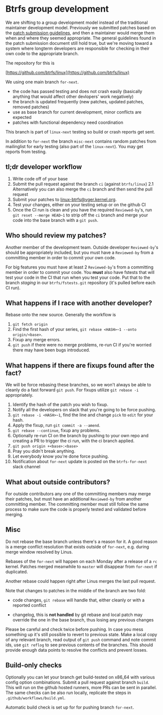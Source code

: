 # Btrfs group development

We are shifting to a group development model instead of the traditional
maintainer development model.  Previously we submitted patches based on the
[patch submission guidelines](patch-submission.md), and then a maintainer would
merge them when and where they seemed appropriate.  The general guidelines found
in the patch submission document still hold true, but we're moving toward a
system where longterm developers are responsible for checking in their own code
to the appropriate branch.

The repository for this is

[https://github.com/btrfs/linux](https://github.com/btrfs/linux)

We using one main branch `for-next`.

- the code has passed testing and does not crash easily (basically anything
  that would affect other devlopers' work negatively)
- the branch is updated frequently (new patches, updated patches, removed
  patches)
- use as base branch for current development, minor conflicts are expected
- patches with functional dependency need coordination

This branch is part of `linux-next` testing so build or crash reports get sent.

In addition to `for-next` the branch `misc-next` contains random patches from
mailinglist for early testing (also part of the `linux-next`). You may get
reports from testing.

## tl;dr developer workflow

1. Write code off of your base
2. Submit the pull request against the branch `ci` (against `btrfs/linux`)
2.1 Alternatively you can also merge the `ci` branch and then send the pull request
3. Submit your patches to linux-btrfs@vger.kernel.org.
4. Test your changes, either on your testing setup or on the github CI
5. Once the CI run is clean and you have the required `Reviewed-by`'s, run `git
   reset --merge HEAD~1` to strip off the `ci` branch and merge your code into
   the base branch with a `git push`.

## Who should review my patches?

Another member of the development team.  Outside developer `Reviewed-by`'s
should be appropriately included, but you must have a `Reviewed-by` from a
committing member in order to commit your own code.

For big features you must have at least 2 `Reviewed-by`'s from a committing
member in order to commit your code.  You **must** also have fstests that will test
your code in the CI that run when you test your code. Put that to the branch
*staging* in our `btrfs/fstests.git` repository (it's pulled before each CI run).

## What happens if I race with another developer?

Rebase onto the new source.  Generally the workflow is

1. `git fetch origin`
2. Find the first hash of your series, `git rebase <HASH>~1 --onto
   origin/<base>`.
3. Fixup any merge errors.
4. `git push` if there were no merge problems, re-run CI if you're worried there
   may have been bugs introduced.

## What happens if there are fixups found after the fact?

We will be force rebasing these branches, so we won't always be able to cleanly
do a fast forward `git push`.  For fixups utilize `git rebase -i` appropriately.

1. Identify the hash of the patch you wish to fixup.
2. Notify all the developers on slack that you're going to be force pushing.
3. `git rebase -i <HASH>~1`, find the line and change `pick` to `edit` for your
   hash.
4. Apply the fixup, run `git commit -a --amend`.
5. `git rebase --continue`, fixup any problems.
6. Optionally re-run CI on the branch by pushing to your own repo and creating a
   PR to trigger the ci run, with the ci branch applied.
6. `git push origin +<base>:<base>`
7. Pray you didn't break anything.
8. Let everybody know you're done force pushing.
9. Notification about `for-next` update is posted on the `btrfs-for-next` slack channel

## What about outside contributors?

For outside contributors any one of the committing members may merge their
patches, but must have an additional `Reviewed-by` from another committing
member.  The committing member must still follow the same process to make sure
the code is properly tested and validated before merging.

## Misc

Do not rebase the base branch unless there's a reason for it. A good reason
is a merge conflict resolution that exists outside of `for-next`, e.g. during
merge window resolved by Linus.

Rebases of the `for-next` will happen on each Monday after a release of a `rc`
kernel. Patches merged meanwhile to `master` will disappear from `for-next` if
duplicated.

Another rebase could happen right after Linus merges the last pull request.

Note that changes to patches in the middle of the branch are two fold:

- code changes, `git rebase` will handle that, either cleanly or with a
  reported conflict

- changelog, this is **not handled** by git rebase and local patch may override
  the one in the base branch, thus losing any previous changes

Please be careful and check twice before pushing. In case you mess something up
it's still possible to revert to previous state. Make a local copy of any
relevant branch, read output of `git push` command and note commit ids,
use `git reflog` to see previous contents of the branches. This should
provide enough data points to resolve the conflicts and prevent losses.

## Build-only checks

Optionally you can let your branch get build-tested on x86\_64 with various
config option combinations. Submit a pull request against branch `build`. This
will run on the github hosted runners, more PRs can be sent in parallel.
The same checks can be also run locally, replicate the steps in `.github/workflows/build.yml`.

Automatic build check is set up for for pushing branch `for-next`.

